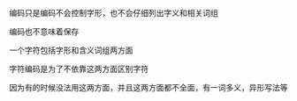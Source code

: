 编码只是编码不会控制字形，也不会仔细列出字义和相关词组

编码也不意味着保存



一个字符包括字形和含义词组两方面

字符编码是为了不依靠这两方面区别字符

因为有的时候没法用这两方面，并且这两方面都不全面，有一词多义，异形写法等

